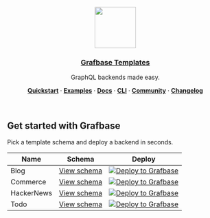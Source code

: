 <p align="center">
  <a href="https://grafbase.com">
    <img src="https://grafbase.com/images/other/grafbase-logo-circle.png" height="96">
    <h3 align="center">Grafbase Templates</h3>
  </a>
</p>

<p align="center">
 GraphQL backends made easy.
</p>

<p align="center">
  <a href="https://grafbase.com/docs/quickstart/get-started"><strong>Quickstart</strong></a> ·
  <a href="/examples"><strong>Examples</strong></a> ·
  <a href="https://grafbase.com/docs"><strong>Docs</strong></a> ·
  <a href="https://grafbase.com/cli"><strong>CLI</strong></a> ·
  <a href="https://grafbase.com/community"><strong>Community</strong></a> ·
  <a href="https://grafbase.com/changelog"><strong>Changelog</strong></a>
</p>
<br/>

## Get started with Grafbase

Pick a template schema and deploy a backend in seconds.

| Name       | Schema                                                       | Deploy                                                                                                                                                                                              |
| ---------- | ------------------------------------------------------------ | --------------------------------------------------------------------------------------------------------------------------------------------------------------------------------------------------- |
| Blog       | [View schema](/templates/blog/grafbase/schema.graphql)       | [![Deploy to Grafbase](https://grafbase.com/button)](https://grafbase.com/new/configure?template=Blog&source=https%3A%2F%2Fgithub.com%2Fgrafbase%2Fgrafbase%2Ftree%2Fmain%2Ftemplates%2Fblog)       |
| Commerce   | [View schema](/templates/commerce/grafbase/schema.graphql)   | [![Deploy to Grafbase](https://grafbase.com/button)](https://grafbase.com/new/configure?template=Blog&source=https%3A%2F%2Fgithub.com%2Fgrafbase%2Fgrafbase%2Ftree%2Fmain%2Ftemplates%2Fcommerce)   |
| HackerNews | [View schema](/templates/hackernews/grafbase/schema.graphql) | [![Deploy to Grafbase](https://grafbase.com/button)](https://grafbase.com/new/configure?template=Blog&source=https%3A%2F%2Fgithub.com%2Fgrafbase%2Fgrafbase%2Ftree%2Fmain%2Ftemplates%2Fhackernews) |
| Todo       | [View schema](/templates/todo/grafbase/schema.graphql)       | [![Deploy to Grafbase](https://grafbase.com/button)](https://grafbase.com/new/configure?template=Blog&source=https%3A%2F%2Fgithub.com%2Fgrafbase%2Fgrafbase%2Ftree%2Fmain%2Ftemplates%2Ftodo)       |
